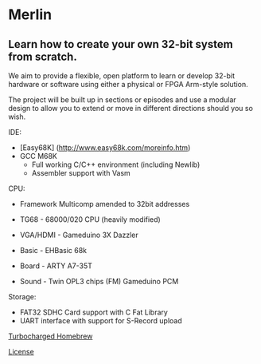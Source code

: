 # Merlin
## Learn how to create your own 32-bit system from scratch.

We aim to provide a flexible, open platform to learn or develop 32-bit hardware or software using either a physical or FPGA Arm-style solution.

The project will be built up in sections or episodes and use a modular design to allow you to extend or move in different directions should you so wish.

IDE: 
* [Easy68K] (http://www.easy68k.com/moreinfo.htm)
* GCC M68K
  - Full working C/C++ environment (including Newlib)
  - Assembler support with Vasm
  

CPU:

* Framework Multicomp amended to 32bit addresses

* TG68 - 68000/020 CPU (heavily modified)

* VGA/HDMI - Gameduino 3X Dazzler

* Basic - EHBasic 68k

* Board - ARTY A7-35T

* Sound - Twin OPL3 chips (FM) Gameduino PCM

Storage:

* FAT32 SDHC Card support with C Fat Library
* UART interface with support for S-Record upload


[Turbocharged Homebrew](https://www.facebook.com/groups/1609879555846636/)

[License](https://raw.githubusercontent.com/mattuna15/merlin/master/LICENSE)
